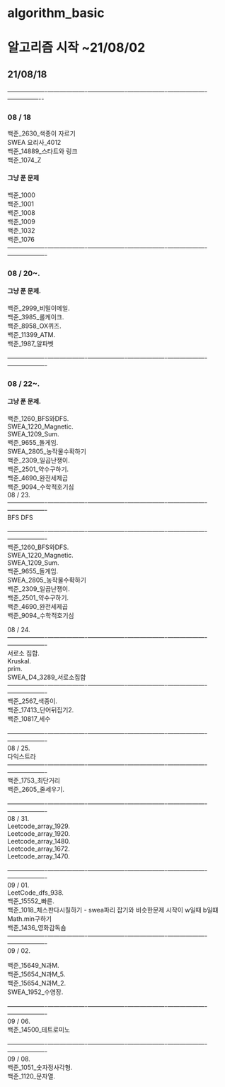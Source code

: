# algorithm_basic
# 알고리즘 시작 ~21/08/02   

## 21/08/18
——————-——————-——————-——————-——————-—————--   
### 08 / 18   
백준_2630_색종이 자르기    
SWEA 요리사_4012   
백준_14889_스타트와 링크    
백준_1074_Z   
#### 그냥 푼 문제
백준_1000   
백준_1001   
백준_1008   
백준_1009   
백준_1032   
백준_1076   
——————-——————-——————-——————-——————-——————-   
### 08 / 20~.  
#### 그냥 푼 문제.  
백준_2999_비밀이메일.  
백준_3985_롤케이크.  
백준_8958_OX퀴즈.  
백준_11399_ATM.  
백준_1987_알파벳    

——————-——————-——————-——————-——————-——————-   
### 08 / 22~.  
#### 그냥 푼 문제.  
백준_1260_BFS와DFS.  
SWEA_1220_Magnetic.  
SWEA_1209_Sum.  
백준_9655_돌게임.  
SWEA_2805_농작물수확하기    
백준_2309_일곱난쟁이.  
백준_2501_약수구하기.  
백준_4690_완전세제곱    
백준_9094_수학적호기심     
08 / 23.   
——————-——————-——————-——————-——————-——————-   
BFS DFS    

——————-——————-——————-——————-——————-——————-   
백준_1260_BFS와DFS.  
SWEA_1220_Magnetic.  
SWEA_1209_Sum.  
백준_9655_돌게임.  
SWEA_2805_농작물수확하기    
백준_2309_일곱난쟁이.  
백준_2501_약수구하기.  
백준_4690_완전세제곱    
백준_9094_수학적호기심    

08 / 24.  
——————-——————-——————-——————-——————-——————-   
서로소 집합.  
Kruskal.  
prim.  
SWEA_D4_3289_서로소집합    
——————-——————-——————-——————-——————-——————-   
백준_2567_색종이.  
백준_17413_단어뒤집기2.  
백준_10817_세수    

——————-——————-——————-——————-——————-——————-   
08 / 25.  
다익스트라    
——————-——————-——————-——————-——————-——————-   
백준_1753_최단거리    
백준_2605_줄세우기.  

——————-——————-——————-——————-——————-——————-   
08 / 31.  
Leetcode_array_1929.  
Leetcode_array_1920.  
Leetcode_array_1480.  
Leetcode_array_1672.  
Leetcode_array_1470.  



——————-——————-——————-——————-——————-——————-   
09 / 01.  
LeetCode_dfs_938.  
백준_15552_빠른.  
백준_1018_체스판다시칠하기 - swea파리 잡기와 비슷한문제 시작이 w일때 b일떄  Math.min구하기    
백준_1436_영화감독숌    
——————-——————-——————-——————-——————-——————-   
09 / 02.  
   
백준_15649_N과M.  
백준_15654_N과M_5.  
백준_15654_N과M_2.  
SWEA_1952_수영장. 


——————-——————-——————-——————-——————-——————-      
09 / 06.     
백준_14500_테트로미노    

——————-——————-——————-——————-——————-——————-      
09 / 08.     
백준_1051_숫자정사각형.  
백준_1120_문자열.      





